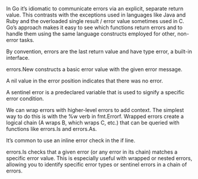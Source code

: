 In Go it’s idiomatic to communicate errors via an explicit, separate return value. This contrasts with the exceptions used in languages like Java and Ruby and the overloaded single result / error value sometimes used in C. Go’s approach makes it easy to see which functions return errors and to handle them using the same language constructs employed for other, non-error tasks.

By convention, errors are the last return value and have type error, a built-in interface.

errors.New constructs a basic error value with the given error message.

A nil value in the error position indicates that there was no error.

A sentinel error is a predeclared variable that is used to signify a specific error condition.

We can wrap errors with higher-level errors to add context. The simplest way to do this is with the %w verb in fmt.Errorf. Wrapped errors create a logical chain (A wraps B, which wraps C, etc.) that can be queried with functions like errors.Is and errors.As.

It’s common to use an inline error check in the if line.

errors.Is checks that a given error (or any error in its chain) matches a specific error value. This is especially useful with wrapped or nested errors, allowing you to identify specific error types or sentinel errors in a chain of errors.